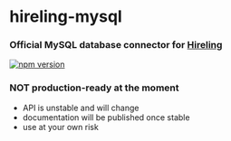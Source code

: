 # hireling-mysql

### Official MySQL database connector for [Hireling](https://github.com/Hireling/hireling)

[![npm version](https://badge.fury.io/js/hireling-mysql.svg)](https://badge.fury.io/js/hireling-mysql)

### **NOT production-ready at the moment**
  - API is unstable and will change
  - documentation will be published once stable
  - use at your own risk

